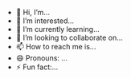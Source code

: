 - 👋 Hi, I’m...
- 👀 I’m interested...
- 🌱 I’m currently learning...
- 💞️ I’m looking to collaborate on...
- 📫 How to reach me is...
- 😄 Pronouns: ...
- ⚡ Fun fact:...

<!---
Kentngo1203/Kentngo1203 is a ✨ special ✨ repository because its `README.md` (this file) appears on your GitHub profile.
You can click the Preview link to take a look at your changes.
--->
